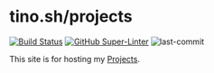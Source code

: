 # tino.sh/projects

[![Build Status](https://jenkins.tino.sh/buildStatus/icon?job=tino.sh%2Fmaster)](https://jenkins.tino.sh/job/tino.sh/job/master/)
[![GitHub Super-Linter](https://github.com/tinoschroeter/tino.sh/workflows/Lint%20Code%20Base/badge.svg)](https://github.com/tinoschroeter/tino.sh/actions/workflows/linter.yml)
![last-commit](https://img.shields.io/github/last-commit/tinoschroeter/tino.sh.svg?style=flat)

This site is for hosting my [Projects](https://tino.sh/projects).
